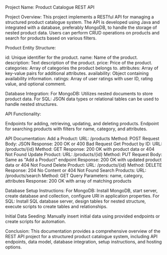 Project Name: Product Catalogue REST API

Project Overview:
This project implements a RESTful API for managing a structured product catalogue system. The API is developed using Java and integrated with a database, preferably MongoDB, to handle the storage of nested product data. Users can perform CRUD operations on products and search for products based on various filters.

Product Entity Structure:

id: Unique identifier for the product.
name: Name of the product.
description: Text description of the product.
price: Price of the product.
categories: Array of categories the product belongs to.
attributes: Array of key-value pairs for additional attributes.
availability: Object containing availability information.
ratings: Array of user ratings with user ID, rating value, and optional comment.

Database Integration:
For MongoDB: Utilizes nested documents to store product data.
For SQL: JSON data types or relational tables can be used to handle nested structures.

API Functionality:

Endpoints for adding, retrieving, updating, and deleting products.
Endpoint for searching products with filters for name, category, and attributes.

API Documentation:
 Add a Product:
        URL: /products
        Method: POST
        Request Body: JSON
        Response: 200 OK or 400 Bad Request
    Get Product by ID:
        URL: /products/{id}
        Method: GET
        Response: 200 OK with product data or 404 Not Found
    Update Product:
        URL: /products/{id}
        Method: PUT
        Request Body: Same as "Add a Product" endpoint
        Response: 200 OK with updated product data or 404 Not Found
    Delete Product:
        URL: /products/{id}
        Method: DELETE
        Response: 204 No Content or 404 Not Found
    Search Products:
        URL: /products/search
        Method: GET
        Query Parameters: name, category, attributes
        Response: 200 OK with array of matching products

Database Setup Instructions:
For MongoDB: Install MongoDB, start server, create database and collection, configure URI in application properties.
For SQL: Install SQL database server, design tables for nested structure, execute scripts to create tables and relationships.

Initial Data Seeding:
 Manually insert initial data using provided endpoints or create scripts for automation.

Conclusion:
This documentation provides a comprehensive overview of the REST API project for a structured product catalogue system, including API endpoints, data model, database integration, setup instructions, and hosting options.
